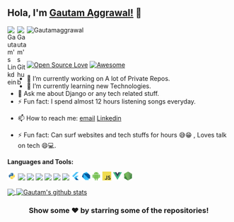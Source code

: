 ## Hola, I'm [Gautam Aggrawal!]() 👋

<a href="https://www.linkedin.com/in/gautamaggrawalmzn/">
  <img align="left" alt="Gautam's Linkdein" width="22px" src="https://cdn.jsdelivr.net/npm/simple-icons@v3/icons/linkedin.svg" />
</a>
<a href="https://github.com/Gautamaggrawal">
  <img align="left" alt="Gautam's Github" width="22px" src="https://cdn.jsdelivr.net/npm/simple-icons@v3/icons/github.svg" />
</a>
<p align="left"> <img src="https://komarev.com/ghpvc/?username=Gautamaggrawal&label=Views&color=brightgreen&style=plastic" alt="Gautamaggrawal" /> </p>

<br/>
<br/>

 [![Open Source Love](https://badges.frapsoft.com/os/v2/open-source.svg?v=103)](https://github.com/Gautamaggrawal) 
 [![Awesome](https://cdn.rawgit.com/sindresorhus/awesome/d7305f38d29fed78fa85652e3a63e154dd8e8829/media/badge.svg)](https://github.com/Gautamaggrawal)



- 🔭 I’m currently working on A lot of Private Repos.
- 🌱 I’m currently learning new Technologies.
- 💬 Ask me about Django or any tech related stuff.
- ⚡ Fun fact: I spend almost 12 hours listening songs everyday.

<!-- - 😄 Pronouns: ... -->
- 📫 How to reach me: [email](gautamaggrawalmzn@gmail.com)
   [Linkedin](https://www.linkedin.com/in/gautamaggrawalmzn/) 
<!-- - 😄 Pronouns: ... -->
- ⚡ Fun fact: Can surf websites and tech stuffs for hours 😅😁 , 
   Loves talk on tech 😄💻.



**Languages and Tools:**  

<code><img height="20" src="https://raw.githubusercontent.com/github/explore/80688e429a7d4ef2fca1e82350fe8e3517d3494d/topics/python/python.png"></code>
<code><img height="20" src="https://icongr.am/devicon/c-original.svg"></code>
<code><img height="20" src="https://icongr.am/devicon/linux-original.svg"></code>
<code><img height="20" src="https://icongr.am/devicon/cplusplus-original.svg"></code>
<code><img height="20" src="https://icongr.am/devicon/mysql-original-wordmark.svg"></code>
<code><img height="20" src="https://icongr.am/devicon/git-original-wordmark.svg"></code>
<code><img height="20" src="https://icongr.am/devicon/cplusplus-original.svg"></code>
<code><img height="20" src="https://raw.githubusercontent.com/github/explore/80688e429a7d4ef2fca1e82350fe8e3517d3494d/topics/flutter/flutter.png"></code>
<code><img height="20" src="https://raw.githubusercontent.com/github/explore/80688e429a7d4ef2fca1e82350fe8e3517d3494d/topics/dart/dart.png"></code>
<code><img height="20" src="https://raw.githubusercontent.com/github/explore/80688e429a7d4ef2fca1e82350fe8e3517d3494d/topics/android/android.png"></code>
<code><img height="20" src="https://raw.githubusercontent.com/github/explore/80688e429a7d4ef2fca1e82350fe8e3517d3494d/topics/javascript/javascript.png"></code>
<code><img height="20" src="https://raw.githubusercontent.com/github/explore/80688e429a7d4ef2fca1e82350fe8e3517d3494d/topics/vue/vue.png"></code>
<code><img height="20" src="https://raw.githubusercontent.com/github/explore/80688e429a7d4ef2fca1e82350fe8e3517d3494d/topics/nodejs/nodejs.png"></code>    


<a href="https://github.com/Gautamaggrawal">
  <img align="center" src="https://github-readme-stats.vercel.app/api/top-langs/?username=Gautamaggrawal&theme=dark" />
</a>
<a href="https://github.com/prkhrv">
 <img align="center" src="https://github-readme-stats.vercel.app/api?username=Gautamaggrawal&show_icons=true&theme=dracula&line_height=27" alt="Gautam's github stats"/>
</a>



<div align="center">

### Show some ❤️ by starring some of the repositories!

</div>

